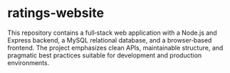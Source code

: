 # ratings-website
This repository contains a full‑stack web application with a Node.js and Express backend, a MySQL relational database, and a browser‑based frontend. The project emphasizes clean APIs, maintainable structure, and pragmatic best practices suitable for development and production environments.

